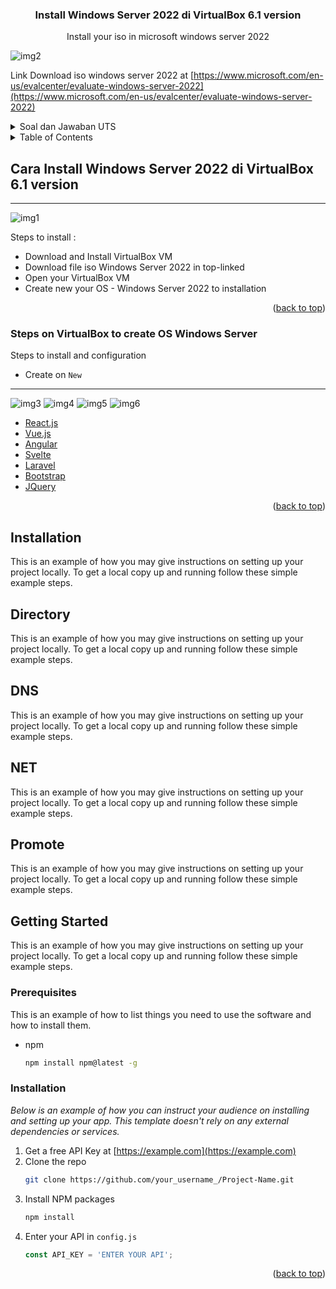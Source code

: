 
<!-- PROJECT LOGO -->
  <h3 align="center">Install Windows Server 2022 di VirtualBox 6.1 version
</h3>

  <p align="center">
    Install your iso in microsoft windows server 2022
  </p>
</div>

![img2](assetuts2021/2linkiso.png)

Link Download iso windows server 2022 at [https://www.microsoft.com/en-us/evalcenter/evaluate-windows-server-2022](https://www.microsoft.com/en-us/evalcenter/evaluate-windows-server-2022)


<!--Soal UTS -->
<details>
  <summary>Soal dan Jawaban UTS</summary>
  <ol>
    <li>
      <a href="#">Download-ISO-Installer-windows-server-2022">Download ISO Installer windows server 2022</a>
      <ul type="square">
        <li><a href="#">https://www.microsoft.com/en-us/evalcenter/evaluate-windows-server-2022</a></li>
      </ul>
    </li>
    <li>
      <a href="#">Buat sebuah dokumentasi instalasi di github yang berisi</a>
      <ul>
        <li><a href="#Installation">Instalasi windows server 2022</a></li>
        <li><a href="#Directory">Instalasi Active Directory Domain Services</a></li>
        <li><a href="#DNS">Instalasi DNS server</a></li>
        <li><a href="#NET">Instalasi Net Framework 3.5</a></li>
        <li><a href="#Promote">Promote Server to a Domain Controller</a></li>        
      </ul>
    </li>
    <li>
      <a href="#">Kriteria Pengerjaan</a></li>
      <ul type="disc">
        <li><a href="#">Dokumentasi pada github dengan format markdown</a></li>
        <li><a href="#">Memberikan penjelasan beserta screenshoot Langkah Langkah instalasi</a></li>
        <li><a href="#">Cukup mengerjakan poin no 2.A</a></li>
        <li><a href="#">Poin no 2-B sampai 2-E boleh dikerjakan, nilai dari poin no 2-B sampai 2-E bisa mengatrol nilai praktikum atau nilai UAS.</a></li>
      </ul>
    </li>
    <li>
      <a href="#referensi">Referensi yang berguna:</a></li>
      <ul type="square">
        <li><a href="#link1">https://xpertstec.com/how-to-install-active-directory-in-server-2022/#Promote-Server-to-a-Domain-Controller</a></li>
        <li><a href="#link2">https://docplayer.info/56976616-Laporan-instalasi-dan-konfigurasi-windows-server-2003.html</a></li>
      </ul>
    </li>    
  </ol>
</details>



<!-- TABLE OF CONTENTS -->
<details>
  <summary>Table of Contents</summary>
  <ol>
    <li>
      <a href="#about-the-project">About The Project</a>
      <ul>
        <li><a href="#built-with">Built With</a></li>
      </ul>
    </li>
    <li>
      <a href="#getting-started">Getting Started</a>
      <ul>
        <li><a href="#prerequisites">Prerequisites</a></li>
        <li><a href="#installation">Installation</a></li>
      </ul>
    </li>
    <li><a href="#usage">Usage</a></li>
    <li><a href="#roadmap">Roadmap</a></li>
    <li><a href="#contributing">Contributing</a></li>
    <li><a href="#license">License</a></li>
    <li><a href="#contact">Contact</a></li>
    <li><a href="#acknowledgments">Acknowledgments</a></li>
  </ol>
</details>





<!-- ABOUT THE PROJECT -->
## Cara Install Windows Server 2022 di VirtualBox 6.1 version
----
![img1](assetuts2021/1vb.PNG)


Steps to install :
* Download and Install VirtualBox VM
* Download file iso Windows Server 2022 in top-linked
* Open your VirtualBox VM
* Create new your OS - Windows Server 2022 to installation

<p align="right">(<a href="#top">back to top</a>)</p>



### Steps on VirtualBox to create OS Windows Server

Steps to install and configuration

* Create on `New`
---
  ![img3](assetuts2021/3newos.png)
  ![img4](assetuts2021/4createvm.png)
  ![img5](assetuts2021/5install.png)
  ![img6](assetuts2021/6tampilanawal.png)
* [React.js](https://reactjs.org/)
* [Vue.js](https://vuejs.org/)
* [Angular](https://angular.io/)
* [Svelte](https://svelte.dev/)
* [Laravel](https://laravel.com)
* [Bootstrap](https://getbootstrap.com)
* [JQuery](https://jquery.com)

<p align="right">(<a href="#top">back to top</a>)</p>


<!-- GETTING STARTED -->
## Installation

This is an example of how you may give instructions on setting up your project locally.
To get a local copy up and running follow these simple example steps.
## Directory

This is an example of how you may give instructions on setting up your project locally.
To get a local copy up and running follow these simple example steps.
## DNS

This is an example of how you may give instructions on setting up your project locally.
To get a local copy up and running follow these simple example steps.
## NET

This is an example of how you may give instructions on setting up your project locally.
To get a local copy up and running follow these simple example steps.

## Promote

This is an example of how you may give instructions on setting up your project locally.
To get a local copy up and running follow these simple example steps.



<!-- GETTING STARTED -->
## Getting Started

This is an example of how you may give instructions on setting up your project locally.
To get a local copy up and running follow these simple example steps.

### Prerequisites

This is an example of how to list things you need to use the software and how to install them.
* npm
  ```sh
  npm install npm@latest -g
  ```

### Installation

_Below is an example of how you can instruct your audience on installing and setting up your app. This template doesn't rely on any external dependencies or services._

1. Get a free API Key at [https://example.com](https://example.com)
2. Clone the repo
   ```sh
   git clone https://github.com/your_username_/Project-Name.git
   ```
3. Install NPM packages
   ```sh
   npm install
   ```
4. Enter your API in `config.js`
   ```js
   const API_KEY = 'ENTER YOUR API';
   ```

<p align="right">(<a href="#top">back to top</a>)</p>

